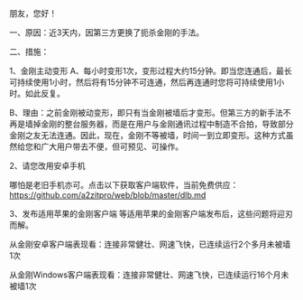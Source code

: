 朋友，您好！

一、原因：近3天内，因第三方更换了扼杀金刚的手法。

二、措施：

1、金刚主动变形
A、每小时变形1次，变形过程大约15分钟。即当您连通后，最长可持续使用1小时，然后将有15分钟不可连通，然后再连通时您将可持续使用1小时。如此反复。

B、理由：之前金刚被动变形，即只有当金刚被墙后才变形。但第三方的新手法不再是墙掉金刚的整台服务器，而是在用户与金刚通讯过程中制造不合拍，导致部分金刚之友无法连通。因此，现在，金刚不等被墙，时间一到立即变形。这种方式虽然给您和广大用户带去不便，但可预见、可操作。

2、请您改用安卓手机

哪怕是老旧手机亦可。点击以下获取客户端软件，当前免费供应：
https://github.com/a2zitpro/web/blob/master/dlb.md

3、发布适用苹果的金刚客户端
等适用苹果的金刚客户端发布后，这些问题将迎刃而解。

从金刚安卓客户端表现看：连接非常健壮、网速飞快，已连续运行2个多月未被墙1次

从金刚Windows客户端表现看：连接非常健壮、网速飞快，已连续运行16个月未被墙1次
